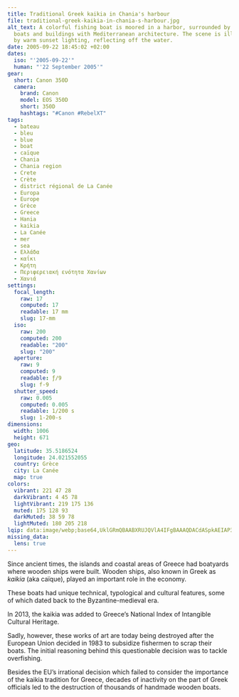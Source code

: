 ```yaml
---
title: Traditional Greek kaikia in Chania's harbour
file: traditional-greek-kaikia-in-chania-s-harbour.jpg
alt_text: A colorful fishing boat is moored in a harbor, surrounded by various
  boats and buildings with Mediterranean architecture. The scene is illuminated
  by warm sunset lighting, reflecting off the water.
date: 2005-09-22 18:45:02 +02:00
dates:
  iso: "'2005-09-22'"
  human: "'22 September 2005'"
gear:
  short: Canon 350D
  camera:
    brand: Canon
    model: EOS 350D
    short: 350D
    hashtags: "#Canon #RebelXT"
tags:
  - bateau
  - bleu
  - blue
  - boat
  - caïque
  - Chania
  - Chania region
  - Crete
  - Crète
  - district régional de La Canée
  - Europa
  - Europe
  - Grèce
  - Greece
  - Hania
  - kaikia
  - La Canée
  - mer
  - sea
  - Ελλάδα
  - καΐκι
  - Κρήτη
  - Περιφερειακή ενότητα Χανίων
  - Χανιά
settings:
  focal_length:
    raw: 17
    computed: 17
    readable: 17 mm
    slug: 17-mm
  iso:
    raw: 200
    computed: 200
    readable: "200"
    slug: "200"
  aperture:
    raw: 9
    computed: 9
    readable: ƒ/9
    slug: f-9
  shutter_speed:
    raw: 0.005
    computed: 0.005
    readable: 1/200 s
    slug: 1-200-s
dimensions:
  width: 1006
  height: 671
geo:
  latitude: 35.5186524
  longitude: 24.021552055
  country: Grèce
  city: La Canée
  map: true
colors:
  vibrant: 221 47 28
  darkVibrant: 4 45 78
  lightVibrant: 219 175 136
  muted: 175 128 93
  darkMuted: 38 59 78
  lightMuted: 180 205 218
lqip: data:image/webp;base64,UklGRmQBAABXRUJQVlA4IFgBAAAQDACdASpkAEIAP3Gqy1+0q7+1qvFbI/AuCWIAzBTD0U9SmHWe9liPFhKWiBNTSPSWNwSpktK4ziZ5qQ3Bphxiw1wD9KSb2iJMZiJSVHG3Po7itTcDjOQ+lmaWCoyyRmV11uokIGAn8AAA/tAeEgQkfBehpfr9zdMC83X8KUB7x51E+u3rtvKaeaq5cJ29E/VZ36cXk/Pjf1im+Q+kP2aoOhi8KOr8UBP9b1+rYwvbmUf3jtVaOIuhCU8dMkY3JvTw9bKFjv/m7IMAfOn72R7ilMysr12uE0nibKyWBv675EQSsK9u0TliF2JDPK894hDl8HCkOyBbkAS1aDGIvBsrZt5PAIAAkpeeR6ap4C6lQcowt1VyqKkhB1bFGGMApVDxwNUTiqiyGJYET1/ECQ48rnA2hIbM46BcFLCJ07NY3bVlyneWuNPh4sfs1Bg3bg3lfbInuQAAAA==
missing_data:
  lens: true
---
```


Since ancient times, the islands and coastal areas of Greece had boatyards where wooden ships were built. Wooden ships, also known in Greek as *kaikia* (aka caïque), played an important role in the economy.

These boats had unique technical, typological and cultural features, some of which dated back to the Byzantine-medieval era.

In 2013, the kaikia was added to Greece’s National Index of Intangible Cultural Heritage.

Sadly, however, these works of art are today being destroyed after the European Union decided in 1983 to subsidize fishermen to scrap their boats. The initial reasoning behind this questionable decision was to tackle overfishing.

Besides the EU’s irrational decision which failed to consider the importance of the kaikia tradition for Greece, decades of inactivity on the part of Greek officials led to the destruction of thousands of handmade wooden boats.
